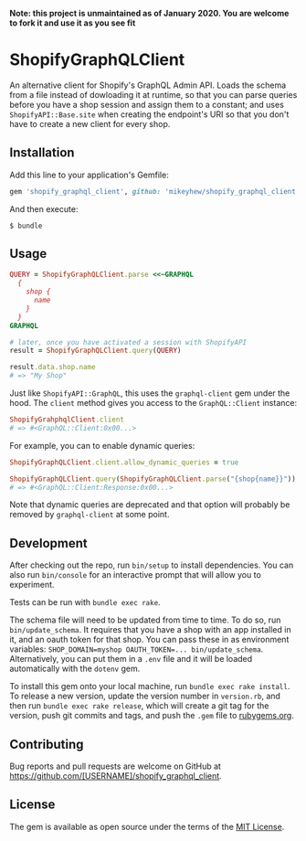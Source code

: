 **Note: this project is unmaintained as of January 2020. You are welcome to fork it and use it as you see fit**

# ShopifyGraphQLClient

An alternative client for Shopify's GraphQL Admin API. Loads the schema from a file instead of dowloading it at runtime, so that you can parse queries before you have a shop session and assign them to a constant; and uses `ShopifyAPI::Base.site` when creating the endpoint's URI so that you don't have to create a new client for every shop.

## Installation

Add this line to your application's Gemfile:

```ruby
gem 'shopify_graphql_client', github: 'mikeyhew/shopify_graphql_client'
```

And then execute:

    $ bundle

## Usage

```ruby
QUERY = ShopifyGraphQLClient.parse <<~GRAPHQL
  {
    shop {
      name
    }
  }
GRAPHQL

# later, once you have activated a session with ShopifyAPI
result = ShopifyGraphQLClient.query(QUERY)

result.data.shop.name
# => "My Shop"
```

Just like `ShopifyAPI::GraphQL`, this uses the `graphql-client` gem under the hood. The `client` method gives you access to the `GraphQL::Client` instance:

```ruby
ShopifyGrahphqlClient.client
# => #<GraphQL::Client:0x00...>
```

For example, you can to enable dynamic queries:

```ruby
ShopifyGraphQLClient.client.allow_dynamic_queries = true

ShopifyGraphQLClient.query(ShopifyGraphQLClient.parse("{shop{name}}"))
# => #<GraphQL::Client:Response:0x00...>
```

Note that dynamic queries are deprecated and that option will probably be removed by `graphql-client` at some point.

## Development

After checking out the repo, run `bin/setup` to install dependencies. You can also run `bin/console` for an interactive prompt that will allow you to experiment.

Tests can be run with `bundle exec rake`.

The schema file will need to be updated from time to time. To do so, run `bin/update_schema`. It requires that you have a shop with an app installed in it, and an oauth token for that shop. You can pass these in as environment variables: `SHOP_DOMAIN=myshop OAUTH_TOKEN=... bin/update_schema`. Alternatively, you can put them in a `.env` file and it will be loaded automatically with the `dotenv` gem.

To install this gem onto your local machine, run `bundle exec rake install`. To release a new version, update the version number in `version.rb`, and then run `bundle exec rake release`, which will create a git tag for the version, push git commits and tags, and push the `.gem` file to [rubygems.org](https://rubygems.org).

## Contributing

Bug reports and pull requests are welcome on GitHub at https://github.com/[USERNAME]/shopify_graphql_client.

## License

The gem is available as open source under the terms of the [MIT License](https://opensource.org/licenses/MIT).
